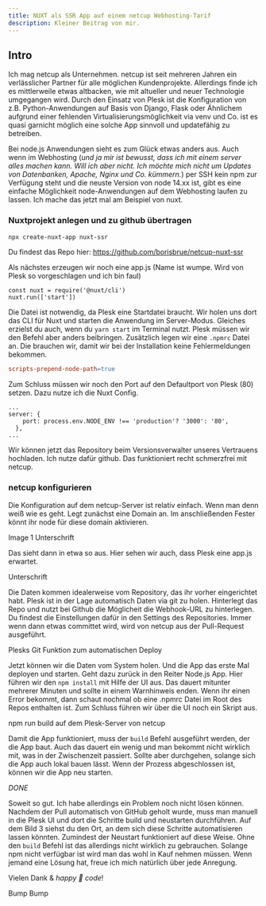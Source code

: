 ```yaml
---
title: NUXT als SSR App auf einem netcup Webhosting-Tarif
description: Kleiner Beitrag von mir.
---
```


## Intro

Ich mag netcup als Unternehmen. netcup ist seit mehreren Jahren ein verlässlicher Partner für alle möglichen Kundenprojekte. Allerdings finde ich es mittlerweile etwas altbacken, wie mit altueller und neuer Technologie umgegangen wird. Durch den Einsatz von Plesk ist die Konfiguration von z.B. Python-Anwendungen auf Basis von Django, Flask oder Ähnlichem aufgrund einer fehlenden Virtualisierungsmöglichkeit via venv und Co. ist es quasi garnicht möglich eine solche App sinnvoll und updatefähig zu betreiben.

Bei node.js Anwendungen sieht es zum Glück etwas anders aus. Auch wenn im Webhosting (*und ja mir ist bewusst, dass ich mit einem server alles machen kann. Will ich aber nicht. Ich möchte mich nicht um Updates von Datenbanken, Apache, Nginx und Co. kümmern.*) per SSH kein npm zur Verfügung steht und die neuste Version von node 14.xx ist, gibt es eine einfache Möglichkeit node-Anwendungen auf dem Webhosting laufen zu lassen. 
Ich mache das jetzt mal am Beispiel von nuxt.

### Nuxtprojekt anlegen und zu github übertragen

```bash
npx create-nuxt-app nuxt-ssr
```

Du findest das Repo hier: <https://github.com/borisbrue/netcup-nuxt-ssr>

Als nächstes erzeugen wir noch eine app.js (Name ist wumpe. Wird von Plesk so vorgeschlagen und ich bin faul)

```js{1,3-5}[app.js]
const nuxt = require('@nuxt/cli')
nuxt.run(['start'])
```

Die Datei ist notwendig, da Plesk eine Startdatei braucht. Wir holen uns dort das CLI für Nuxt und starten die Anwendung im Server-Modus. Gleiches erzielst du auch, wenn du `yarn start` im Terminal nutzt. Plesk müssen wir den Befehl aber anders beibringen. Zusätzlich legen wir eine `.npmrc` Datei an. Die brauchen wir, damit wir bei der Installation keine Fehlermeldungen bekommen.

```makefile [.npmrc]
scripts-prepend-node-path=true
```

Zum Schluss müssen wir noch den Port auf den Defaultport von Plesk (80) setzen. Dazu nutze ich die Nuxt Config.

```js{1,3-5}[nuxt.config.js]
...
server: {
    port: process.env.NODE_ENV !== 'production'? '3000': '80',
  },
...
```

Wir können jetzt das Repository beim Versionsverwalter unseres Vertrauens hochladen. Ich nutze dafür github. Das funktioniert recht schmerzfrei mit netcup.

### netcup konfigurieren
Die Konfiguration auf dem netcup-Server ist relativ einfach. Wenn man denn weiß wie es geht. Legt zunächst eine Domain an. Im anschließenden Fester könnt ihr node für diese domain aktivieren.

<nuxt-img class="image" src="/images/netcup_01.png"></nuxt-img>

Image 1 Unterschrift 

Das sieht dann in etwa so aus. Hier sehen wir auch, dass Plesk eine app.js erwartet.

<nuxt-img class="image" src="/images/netcup_02.png"></nuxt-img>

Unterschrift

Die Daten kommen idealerweise vom Repository, das ihr vorher eingerichtet habt. Plesk ist in der Lage automatisch Daten via git zu holen. Hinterlegt das Repo und nutzt bei Github die Möglicheit die Webhook-URL zu hinterlegen. Du findest die Einstellungen dafür in den Settings des Repositories. Immer wenn dann etwas committet wird, wird von netcup aus der Pull-Request ausgeführt.

<nuxt-img src="/images/netcup_git_01.png"></nuxt-img>

Plesks Git Funktion zum automatischen Deploy

Jetzt können wir die Daten vom System holen. Und die App das erste Mal deployen und starten. Geht dazu zurück in den Reiter Node.js App. Hier führen wir den `npm install` mit Hilfe der UI aus. Das dauert mitunter mehrerer Minuten und sollte in einem Warnhinweis enden. Wenn ihr einen Error bekommt, dann schaut nochmal ob eine .npmrc Datei im Root des Repos enthalten ist. Zum Schluss führen wir über die UI noch ein Skript aus.

<nuxt-img class="image" src="/images/netcup_build.png"></nuxt-img>

npm run build auf dem Plesk-Server von netcup

Damit die App funktioniert, muss der `build` Befehl ausgeführt werden, der die App baut. Auch das dauert ein wenig und man bekommt nicht wirklich mit, was in der Zwischenzeit passiert. Sollte aber durchgehen, solange sich die App auch lokal bauen lässt. Wenn der Prozess abgeschlossen ist, können wir die App neu starten.

*DONE*

Soweit so gut. Ich habe allerdings ein Problem noch nicht lösen können. Nachdem der Pull automatisch von GitHub geholt wurde, muss man manuell in die Plesk UI und dort die Schritte build und neustarten durchführen. Auf dem Bild 3 siehst du den Ort, an dem sich diese Schritte automatisieren lassen könnten. Zumindest der Neustart funktioniert auf diese Weise. Ohne den `build` Befehl ist das allerdings nicht wirklich zu gebrauchen. Solange npm nicht verfügbar ist wird man das wohl in Kauf nehmen müssen. Wenn jemand eine Lösung hat, freue ich mich natürlich über jede Anregung.

Vielen Dank & *happy 🖖 code*!

<the-author username="borisbrue" provider="github" name="Boris Brünen"></the-author> 

Bump
Bump
